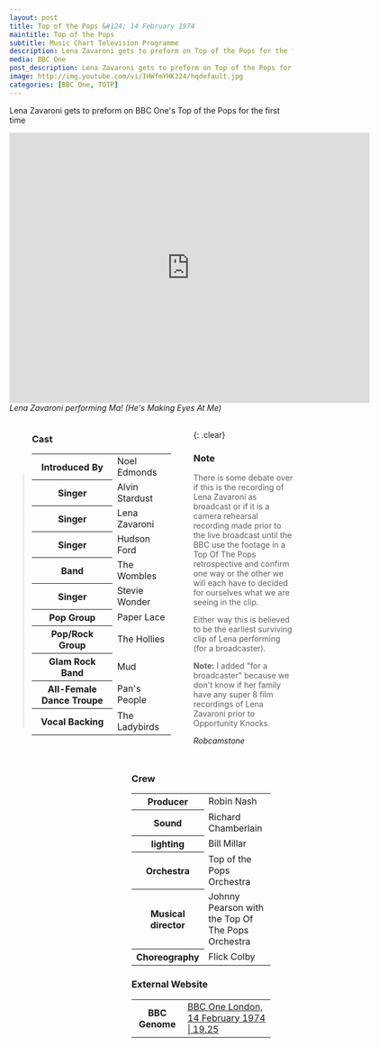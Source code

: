 ```yaml
---
layout: post
title: Top of the Pops &#124; 14 February 1974
maintitle: Top of the Pops
subtitle: Music Chart Television Programme
description: Lena Zavaroni gets to preform on Top of the Pops for the first time.
media: BBC One
post_description: Lena Zavaroni gets to preform on Top of the Pops for the first time.
image: http://img.youtube.com/vi/IHWfmYHK324/hqdefault.jpg
categories: [BBC One, TOTP]
---
```


<p id="youtube-clip">Lena Zavaroni gets to preform on BBC One's Top of the Pops for the first time</p>

<div class="responsive-video"><iframe width="640px" height="480px" src="https://www.youtube.com/embed/IHWfmYHK324?rel=0&showinfo=1" frameborder="0" allowfullscreen=""></iframe></div>
<cite>Lena Zavaroni performing Ma! (He's Making Eyes At Me)</cite>

<figure class="fig1">
<figcaption>
<h3 id="cast">Cast</h3>
<table>
<tr><th>Introduced By</th><td>Noel Edmonds</td></tr>
<tr><th>Singer</th><td>Alvin Stardust</td></tr>
<tr><th>Singer</th><td>Lena Zavaroni</td></tr>
<tr><th>Singer</th><td>Hudson Ford</td></tr>
<tr><th>Band</th><td>The Wombles</td></tr>
<tr><th>Singer</th><td>Stevie Wonder</td></tr>
<tr><th>Pop Group</th><td>Paper Lace</td></tr>
<tr><th>Pop/Rock Group</th><td>The Hollies</td></tr>
<tr><th>Glam Rock Band</th><td>Mud</td></tr>
<tr><th>All-Female Dance Troupe</th><td>Pan's People</td></tr>
<tr><th>Vocal Backing</th><td>The Ladybirds</td></tr>
</table>
</figcaption>
</figure>


<figure class="fig2">
<figcaption>
<h3 id="crew">Crew</h3>
<table>
<tr><th>Producer</th><td>Robin Nash</td></tr>
<tr><th>Sound</th><td>Richard Chamberlain</td></tr>
<tr><th>lighting</th><td>Bill Millar</td></tr>
<tr><th>Orchestra</th><td>Top of the Pops Orchestra</td></tr>
<tr><th>Musical director</th><td>Johnny Pearson with the Top Of The Pops Orchestra</td></tr>
<tr><th>Choreography</th><td>Flick Colby</td></tr>
</table>
<h3 id="external-website">External Website</h3>
<table>
<tr><th>BBC Genome</th><td><a href="https://genome.ch.bbc.co.uk/schedules/bbcone/london/1974-02-14#at-19.25">BBC One London, 14 February 1974 &#124; 19.25</a></td></tr>
</table>
</figcaption>
</figure>

<br />{: .clear}

### Note
> There is some debate over if this is the recording of Lena Zavaroni as broadcast or if it is a camera rehearsal recording made prior to the live broadcast until the BBC use the footage in a Top Of The Pops retrospective and confirm one way or the other we will each have to decided for ourselves what we are seeing in the clip.
>
> Either way this is believed to be the earliest surviving clip of Lena performing (for a broadcaster).
>
> **Note:** I added "for a broadcaster" because we don't know if her family have any super 8 film recordings of Lena Zavaroni prior to Opportunity Knocks.

<cite>Robcamstone</cite>

<style>
.fig1 {float:left; width:49%;}

.fig2 {float:right; width:49%;}

figcaption {float:left; width:100%;}

@media only screen and (max-width: 700px) {
.fig1, .fig2 {float:left; width:100%;}
figcaption {float:left; width:100%; margin-bottom: 10px;}
}
</style>

